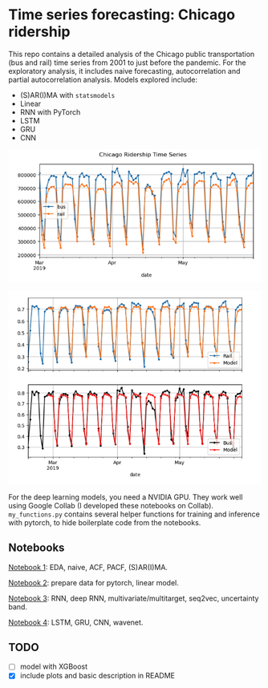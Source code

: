 # Time series forecasting: Chicago ridership

This repo contains a detailed analysis of the Chicago public transportation (bus and rail) time series from 2001 to just before the pandemic. For the exploratory analysis, it includes naive forecasting, autocorrelation and partial autocorrelation analysis. Models explored include: 

- (S)AR(I)MA with `statsmodels`
- Linear
- RNN with PyTorch
- LSTM
- GRU
- CNN

![](images/ts.png)

![](images/example-models.png)

For the deep learning models, you need a NVIDIA GPU. They work well using Google Collab (I developed these notebooks on Collab). `my_functions.py` contains several helper functions for training and inference with pytorch, to hide boilerplate code from the notebooks.

## Notebooks

[Notebook 1](1-basics,%20ARIMA.ipynb): EDA, naive, ACF, PACF, (S)AR(I)MA.

[Notebook 2](2-ML,%20linear%20model.ipynb): prepare data for pytorch, linear model.

[Notebook 3](3_RNN_and_more—need_NVIDIA_GPU.ipynb): RNN, deep RNN, multivariate/multitarget, seq2vec, uncertainty band.

[Notebook 4](4_LSTM—need_NVIDIA_GPU.ipynb): LSTM, GRU, CNN, wavenet.

## TODO

- [ ] model with XGBoost
- [x] include plots and basic description in README
